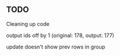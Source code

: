 
## TODO


Cleaning up code

output ids off by 1 (original: 178, output: 177)

update doesn't show prev rows in group
